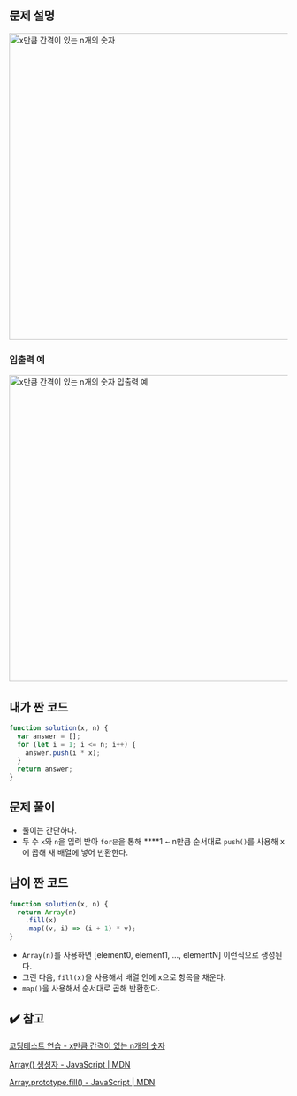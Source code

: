 ## 문제 설명

<img width="554" alt="x만큼 간격이 있는 n개의 숫자" src="https://user-images.githubusercontent.com/47416686/118077904-0a399180-b3f0-11eb-90dc-a6283b4a7fd9.png">

### 입출력 예

<img width="554" alt="x만큼 간격이 있는 n개의 숫자 입출력 예" src="https://user-images.githubusercontent.com/47416686/118077925-1291cc80-b3f0-11eb-91ff-42ec333673f6.png">

## 내가 짠 코드

```jsx
function solution(x, n) {
  var answer = [];
  for (let i = 1; i <= n; i++) {
    answer.push(i * x);
  }
  return answer;
}
```

## 문제 풀이

- 풀이는 간단하다.
- 두 수 `x`와 `n`을 입력 받아 `for문`을 통해 \*\*\*\*1 ~ n만큼 순서대로 `push()`를 사용해 x에 곱해 새 배열에 넣어 반환한다.

## 남이 짠 코드

```jsx
function solution(x, n) {
  return Array(n)
    .fill(x)
    .map((v, i) => (i + 1) * v);
}
```

- `Array(n)`를 사용하면 [element0, element1, ..., elementN] 이런식으로 생성된다.
- 그런 다음, `fill(x)`을 사용해서 배열 안에 x으로 항목을 채운다.
- `map()`을 사용해서 순서대로 곱해 반환한다.

## ✔️ 참고

[코딩테스트 연습 - x만큼 간격이 있는 n개의 숫자](https://programmers.co.kr/learn/courses/30/lessons/12954)

[Array() 생성자 - JavaScript | MDN](https://developer.mozilla.org/ko/docs/Web/JavaScript/Reference/Global_Objects/Array/Array)

[Array.prototype.fill() - JavaScript | MDN](https://developer.mozilla.org/ko/docs/Web/JavaScript/Reference/Global_Objects/Array/fill)
